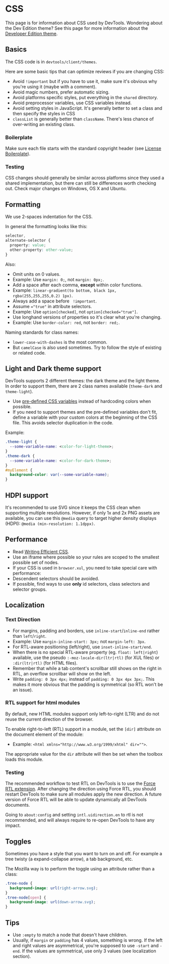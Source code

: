 # CSS

This page is for information about CSS used by DevTools. Wondering about the Dev Edition theme? See this page for more information about the [Developer Edition theme](https://wiki.mozilla.org/DevTools/Developer_Edition_Theme).

## Basics

The CSS code is in `devtools/client/themes`.

Here are some basic tips that can optimize reviews if you are changing CSS:

* Avoid `!important` but if you have to use it, make sure it's obvious why you're using it (maybe with a comment).
* Avoid magic numbers, prefer automatic sizing.
* Avoid platforms specific styles, put everything in the `shared` directory.
* Avoid preprocessor variables, use CSS variables instead.
* Avoid setting styles in JavaScript. It's generally better to set a class and then specify the styles in CSS
* `classList` is generally better than `className`. There's less chance of over-writing an existing class.

### Boilerplate

Make sure each file starts with the standard copyright header (see [License Boilerplate](https://www.mozilla.org/MPL/headers/)).

### Testing

CSS changes should generally be similar across platforms since they used a shared implementation, but there can still be differences worth checking out. Check major changes on Windows, OS X and Ubuntu.

## Formatting

We use 2-spaces indentation for the CSS.

In general the formatting looks like this:

```css
selector,
alternate-selector {
  property: value;
  other-property: other-value;
}
```
<!--TODO: add examples for long shorthand properties, and multi-valued properties (background, font-family, ...)-->
Also:

* Omit units on 0 values.
 * Example: Use `margin: 0;`, not `margin: 0px;`.
* Add a space after each comma, **except** within color functions.
 * Example: `linear-gradient(to bottom, black 1px, rgba(255,255,255,0.2) 1px)`.
* Always add a space before ` !important`.
* Assume `="true"` in attribute selectors.
 * Example: Use `option[checked]`, not `option[checked="true"]`.
* Use longhand versions of properties so it's clear what you're changing.
 * Example: Use `border-color: red`, not `border: red;`.

Naming standards for class names:

* `lower-case-with-dashes` is the most common.
* But `camelCase` is also used sometimes. Try to follow the style of existing or related code.

## Light and Dark theme support

DevTools supports 2 different themes: the dark theme and the light theme. In order to support them, there are 2 class names available (`theme-dark` and `theme-light`).

* Use [pre-defined CSS variables](https://developer.mozilla.org/en-US/docs/Tools/DevToolsColors) instead of hardcoding colors when possible.
* If you need to support themes and the pre-defined variables don't fit, define a variable with your custom colors at the beginning of the CSS file. This avoids selector duplication in the code.

Example:

```css
.theme-light {
  --some-variable-name: <color-for-light-theme>;
}
.theme-dark {
  --some-variable-name: <color-for-dark-theme>;
}
#myElement {
  background-color: var(--some-variable-name);
}
```

## HDPI support

It's recommended to use SVG since it keeps the CSS clean when supporting multiple resolutions. However, if only 1x and 2x PNG assets are available, you can use this `@media` query to target higher density displays (HDPI): `@media (min-resolution: 1.1dppx)`. <!--TODO an example would be good here-->

## Performance

* Read [Writing Efficient CSS](https://developer.mozilla.org/en-US/docs/Web/Guide/CSS/Writing_efficient_CSS).
* Use an iframe where possible so your rules are scoped to the smallest possible set of nodes.<!--TODO: is this still true? and also refine exactly when it is appropriate to use an iframe. Examples might help-->
* If your CSS is used in `browser.xul`, you need to take special care with performance:
 * Descendent selectors should be avoided.
 * If possible, find ways to use **only** id selectors, class selectors and selector groups.

## Localization

### Text Direction
* For margins, padding and borders, use `inline-start`/`inline-end` rather than `left`/`right`.
 * Example: Use `margin-inline-start: 3px;` not `margin-left: 3px`.
* For RTL-aware positioning (left/right), use `inset-inline-start/end`.
* When there is no special RTL-aware property (eg. `float: left|right`) available, use the pseudo `:-moz-locale-dir(ltr|rtl)` (for XUL files) or `:dir(ltr|rtl)` (for HTML files).
* Remember that while a tab content's scrollbar still shows on the right in RTL, an overflow scrollbar will show on the left.
* Write `padding: 0 3px 4px;` instead of `padding: 0 3px 4px 3px;`. This makes it more obvious that the padding is symmetrical (so RTL won't be an issue).

### RTL support for html modules

By default, new HTML modules support only left-to-right (LTR) and do not reuse the current direction of the browser.

To enable right-to-left (RTL) support in a module, set the `[dir]` attribute on the document element of the module:
* Example: `<html xmlns="http://www.w3.org/1999/xhtml" dir="">`.

The appropriate value for the `dir` attribute will then be set when the toolbox loads this module.

### Testing

The recommended workflow to test RTL on DevTools is to use the [Force RTL extension](https://addons.mozilla.org/en-US/firefox/addon/force-rtl/). After changing the direction using Force RTL, you should restart DevTools to make sure all modules apply the new direction. A future version of Force RTL will be able to update dynamically all DevTools documents.<!--TODO: update when the fate of this addon/webextension is known--> 

Going to `about:config` and setting `intl.uidirection.en` to rtl is not recommended, and will always require to re-open DevTools to have any impact.

## Toggles

Sometimes you have a style that you want to turn on and off. For example a tree twisty (a expand-collapse arrow), a tab background, etc.

The Mozilla way is to perform the toggle using an attribute rather than a class:

```css
.tree-node {
  background-image: url(right-arrow.svg);
}
.tree-node[open] {
  background-image: url(down-arrow.svg);
}
```

## Tips

* Use `:empty` to match a node that doesn't have children.
* Usually, if `margin` or `padding` has 4 values, something is wrong. If the left and right values are asymmetrical, you're supposed to use `-start` and `-end`. If the values are symmetrical, use only 3 values (see localization section).

